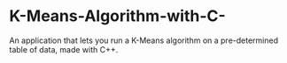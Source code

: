 # K-Means-Algorithm-with-C-
An application that lets you run a K-Means algorithm on a pre-determined table of data, made with C++.
